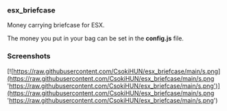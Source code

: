 ### esx_briefcase

Money carrying briefcase for ESX.

The money you put in your bag can be set in the **config.js** file.

### Screenshots

[![https://raw.githubusercontent.com/CsokiHUN/esx_briefcase/main/s.png](https://raw.githubusercontent.com/CsokiHUN/esx_briefcase/main/s.png 'https://raw.githubusercontent.com/CsokiHUN/esx_briefcase/main/s.png')](https://raw.githubusercontent.com/CsokiHUN/esx_briefcase/main/s.png 'https://raw.githubusercontent.com/CsokiHUN/esx_briefcase/main/s.png')
